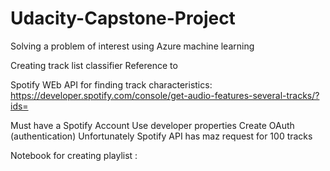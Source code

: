 # Udacity-Capstone-Project
Solving a problem of interest using Azure machine learning

Creating track list classifier
Reference to 

Spotify WEb API for finding track characteristics: https://developer.spotify.com/console/get-audio-features-several-tracks/?ids=

Must have a Spotify Account
Use developer properties
Create OAuth (authentication)
Unfortunately Spotify API has maz request for 100 tracks

Notebook for creating playlist :

